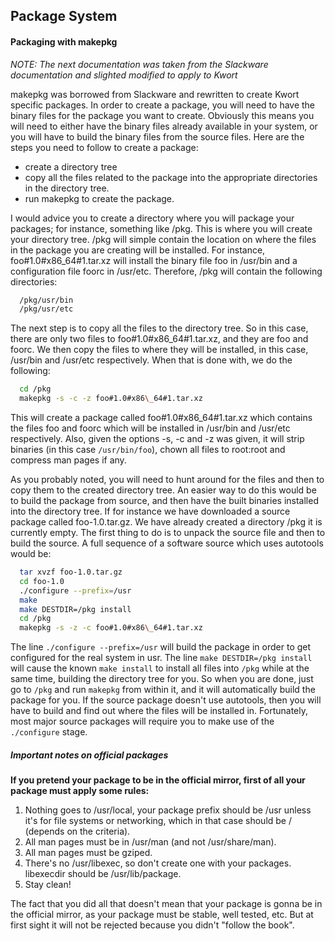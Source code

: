 ## Package System

#### Packaging with makepkg

*NOTE: The next documentation was taken from the Slackware documentation and slighted modified to apply to Kwort*

makepkg was borrowed from Slackware and rewritten to create Kwort specific packages. In order to create a package, you will need to have the binary files for the package you want to create. Obviously this means you will need to either have the binary files already available in your system, or you will have to build the binary files from the source files. Here are the steps you need to follow to create a package:

* create a directory tree
* copy all the files related to the package into the appropriate directories in the directory tree.
* run makepkg to create the package.

I would advice you to create a directory where you will package your packages; for instance, something like /pkg. This is where you will create your directory tree. /pkg will simple contain the location on where the files in the package you are creating will be installed. For instance, foo#1.0#x86\_64#1.tar.xz will install the binary file foo in /usr/bin and a configuration file foorc in /usr/etc. Therefore, /pkg will contain the following directories:

```sh
  /pkg/usr/bin
  /pkg/usr/etc
```

The next step is to copy all the files to the directory tree. So in this case, there are only two files to foo#1.0#x86\_64#1.tar.xz, and they are foo and foorc. We then copy the files to where they will be installed, in this case, /usr/bin and /usr/etc respectively. When that is done with, we do the following:

```sh
  cd /pkg
  makepkg -s -c -z foo#1.0#x86\_64#1.tar.xz
```

This will create a package called foo#1.0#x86\_64#1.tar.xz which contains the files foo and foorc which will be installed in /usr/bin and /usr/etc respectively. Also, given the options -s, -c and -z was given, it will strip binaries (in this case `/usr/bin/foo`), chown all files to root:root and compress man pages if any.

As you probably noted, you will need to hunt around for the files and then to copy them to the created directory tree. An easier way to do this would be to build the package from source, and then have the built binaries installed into the directory tree. If for instance we have downloaded a source package called foo-1.0.tar.gz. We have already created a directory /pkg it is currently empty. The first thing to do is to unpack the source file and then to build the source. A full sequence of a software source which uses autotools would be:

```sh
  tar xvzf foo-1.0.tar.gz
  cd foo-1.0
  ./configure --prefix=/usr
  make
  make DESTDIR=/pkg install
  cd /pkg
  makepkg -s -z -c foo#1.0#x86\_64#1.tar.xz
```

The line `./configure --prefix=/usr` will build the package in order to get configured for the real system in usr. The line `make DESTDIR=/pkg install` will cause the known `make install` to install all files into `/pkg` while at the same time, building the directory tree for you. So when you are done, just go to `/pkg` and run `makepkg` from within it, and it will automatically build the package for you. If the source package doesn't use autotools, then you will have to build and find out where the files will be installed in. Fortunately, most major source packages will require you to make use of the `./configure` stage.

##### Important notes on official packages

**If you pretend your package to be in the official mirror, first of all your package must apply some rules:**

1. Nothing goes to /usr/local, your package prefix should be /usr unless it's for file systems or networking, which in that case should be / (depends on the criteria).
2. All man pages must be in /usr/man (and not /usr/share/man).
3. All man pages must be gziped.
4. There's no /usr/libexec, so don't create one with your packages. libexecdir should be /usr/lib/package.
5. Stay clean!

The fact that you did all that doesn't mean that your package is gonna be in the official mirror, as your package must be stable, well tested, etc. But at first sight it will not be rejected because you didn't "follow the book".

